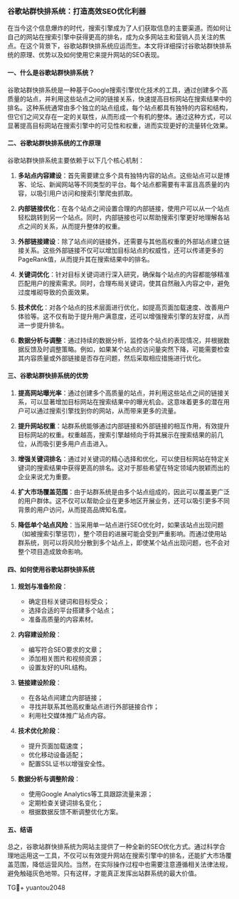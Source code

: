 ### 谷歌站群快排系统：打造高效SEO优化利器

在当今这个信息爆炸的时代，搜索引擎成为了人们获取信息的主要渠道。而如何让自己的网站在搜索引擎中获得更高的排名，成为众多网站主和营销人员关注的焦点。在这个背景下，谷歌站群快排系统应运而生。本文将详细探讨谷歌站群快排系统的原理、优势以及如何使用它来提升网站的SEO表现。

#### 一、什么是谷歌站群快排系统？

谷歌站群快排系统是一种基于Google搜索引擎优化技术的工具，通过创建多个高质量的站点，并利用这些站点之间的链接关系，快速提高目标网站在搜索结果中的排名。这种系统通常由多个独立的站点组成，每个站点都具有独特的内容和结构，但它们之间又存在一定的关联性，从而形成一个有机的整体。通过这种方式，可以显著提高目标网站在搜索引擎中的可见性和权重，进而实现更好的流量转化效果。

#### 二、谷歌站群快排系统的工作原理

谷歌站群快排系统主要依赖于以下几个核心机制：

1. **多站点内容建设**：首先需要建立多个具有独特内容的站点。这些站点可以是博客、论坛、新闻网站等不同类型的平台。每个站点都需要有丰富且高质量的内容，以吸引用户访问和搜索引擎爬虫抓取。
   
2. **内部链接优化**：在各个站点之间设置合理的内部链接，使用户可以从一个站点轻松跳转到另一个站点。同时，内部链接也可以帮助搜索引擎更好地理解各站点之间的关系，从而提升整体的权重。
   
3. **外部链接建设**：除了站点间的链接外，还需要与其他高权重的外部站点建立链接关系。这些外部链接不仅可以增加目标站点的权威性，还可以传递更多的PageRank值，从而提升其在搜索结果中的排名。

4. **关键词优化**：针对目标关键词进行深入研究，确保每个站点的内容都能够精准匹配用户的搜索需求。同时，合理布局关键词，使其自然融入内容之中，避免过度堆砌导致的负面效果。

5. **技术优化**：对各个站点的技术层面进行优化，如提高页面加载速度、改善用户体验等。这不仅有助于提升用户满意度，还可以增强搜索引擎的友好度，从而进一步提升排名。

6. **数据分析与调整**：通过持续的数据分析，监控各个站点的表现情况，并根据数据反馈及时调整策略。例如，如果某个站点的访问量突然下降，可能需要检查其内容质量或外部链接是否存在问题，然后采取相应措施进行优化。

#### 三、谷歌站群快排系统的优势

1. **提高网站曝光率**：通过创建多个高质量的站点，并利用这些站点之间的链接关系，可以显著增加目标网站在搜索结果中的曝光机会。这意味着更多的潜在用户可以通过搜索引擎找到你的网站，从而带来更多的流量。
   
2. **提升网站权重**：站群系统能够通过内部链接和外部链接的相互作用，有效提升目标网站的权重。权重越高，搜索引擎越倾向于将其展示在搜索结果的前几位，从而吸引更多用户点击进入。
   
3. **增强关键词排名**：通过对关键词的精心选择和优化，可以使目标网站在特定关键词的搜索结果中获得更高的排名。这对于那些希望在特定领域内脱颖而出的企业来说尤为重要。
   
4. **扩大市场覆盖范围**：由于站群系统是由多个站点组成的，因此可以覆盖更广泛的用户群体。这不仅可以帮助企业在更多地区开展业务，还可以吸引更多不同背景的用户访问，从而提高品牌知名度。
   
5. **降低单个站点风险**：当采用单一站点进行SEO优化时，如果该站点出现问题（如被搜索引擎惩罚），整个项目的进展可能会受到严重影响。而通过使用站群系统，则可以将风险分散到多个站点上，即使某个站点出现问题，也不会对整个项目造成致命影响。

#### 四、如何使用谷歌站群快排系统

1. **规划与准备阶段**：
   - 确定目标关键词和目标受众；
   - 选择合适的平台搭建多个站点；
   - 准备高质量的内容素材。

2. **内容建设阶段**：
   - 编写符合SEO要求的文章；
   - 添加相关图片和视频资源；
   - 设置友好的URL结构。

3. **链接建设阶段**：
   - 在各站点间建立内部链接；
   - 寻找并联系其他高权重站点进行外部链接合作；
   - 利用社交媒体推广站点内容。

4. **技术优化阶段**：
   - 提升页面加载速度；
   - 优化移动设备适配；
   - 配置SSL证书以增强安全性。

5. **数据分析与调整阶段**：
   - 使用Google Analytics等工具跟踪流量来源；
   - 定期检查关键词排名变化；
   - 根据数据反馈不断调整优化方案。

#### 五、结语

总之，谷歌站群快排系统为网站主提供了一种全新的SEO优化方式。通过科学合理地运用这一工具，不仅可以有效提升网站在搜索引擎中的排名，还能扩大市场覆盖范围，降低运营风险。当然，在实际操作过程中也需要注意遵循相关法律法规，避免触碰灰色地带。只有这样，才能真正发挥出站群系统的最大价值。

TG💪+ yuantou2048